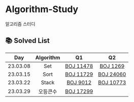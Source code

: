 # Algorithm-Study
알고리즘 스터디


## 📚 Solved List

|     Day      |   Algorithm    |                                      Q1                                      |                                 Q2                                  |      
| :----------: | :------------: | :--------------------------------------------------------------------------: | :-----------------------------------------------------------------: | 
|   23.03.08   |      Set       |            [BOJ 11478 ](https://www.acmicpc.net/problem/11478)               |    [BOJ 1269 ](https://www.acmicpc.net/problem/1269)                ||   23.03.15   |      Set       |            [BOJ 11478 ](https://www.acmicpc.net/problem/11478)               |    [BOJ 1269 ](https://www.acmicpc.net/problem/1269)                |
|   23.03.15   |      Sort      |            [BOJ 11729 ](https://www.acmicpc.net/problem/11729)               |    [BOJ 24060](https://www.acmicpc.net/problem/24060)    
|   23.03.22   |      Stack     |            [BOJ 9012  ](https://www.acmicpc.net/problem/9012)                |    [BOJ 10773](https://www.acmicpc.net/problem/10773)               |
|   23.03.29   |      오등큰수  |            [BOJ 17299 ](https://www.acmicpc.net/problem/17299)               |
